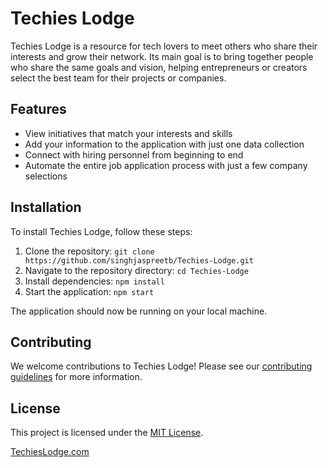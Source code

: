 # Techies Lodge

Techies Lodge is a resource for tech lovers to meet others who share their interests and grow their network. Its main goal is to bring together people who share the same goals and vision, helping entrepreneurs or creators select the best team for their projects or companies.

## Features

- View initiatives that match your interests and skills
- Add your information to the application with just one data collection
- Connect with hiring personnel from beginning to end
- Automate the entire job application process with just a few company selections

## Installation

To install Techies Lodge, follow these steps:

1. Clone the repository: `git clone https://github.com/singhjaspreetb/Techies-Lodge.git`
2. Navigate to the repository directory: `cd Techies-Lodge`
3. Install dependencies: `npm install`
4. Start the application: `npm start`

The application should now be running on your local machine.

## Contributing

We welcome contributions to Techies Lodge! Please see our [contributing guidelines](CONTRIBUTING.md) for more information.

## License

This project is licensed under the [MIT License](LICENSE).

<a href="https://singhjaspreetb.github.io/Techies-Lodge/"> TechiesLodge.com</a>
